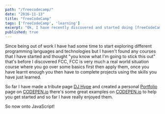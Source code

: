```yaml
---
path: "/freecodecamp/"
date: "2016-11-13"
title: "freeCodeCamp"
tags: ['freeCodeCamp', 'learning']
excerpt: "Ok, I have recently discovered and started doing [freeCodeCamp](https://www.freecodecamp.com/) which so far I'm really enjoying."
published: true
---
```


Since being out of work I have had some time to start exploring different
programming languages and technologies but I haven't found any courses that I
have started and thought "you know what I'm going to stick this out" that's
before I discovered FCC, FCC is very much a real world situation course where
you go over some basics first then apply them, once you have learnt enough you
then have to complete projects using the skills you have just learned.

So far I have made a tribute page
[DJ Hype](http://codepen.io/spences10/full/NbqZob/) and created a personal
[Portfolio](http://codepen.io/spences10/full/NbGXoy/) page on
[CODEPEN.io](http://codepen.io/spences10/) there's some great examples on
[CODEPEN.io](http://codepen.io/) to help you get started and so far I have
really enjoyed them.

So now onto JavaScript!
